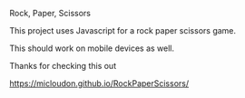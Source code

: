 Rock, Paper, Scissors

This project uses Javascript for a rock paper scissors game.

This should work on mobile devices as well.

Thanks for checking this out

https://micloudon.github.io/RockPaperScissors/


